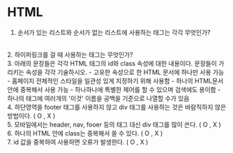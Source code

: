 # HTML

1. 순서가 있는 리스트와 순서가 없는 리스트에 사용하는 태그는 각각 무엇인가?
<br>
2. 하이퍼링크를 걸 때 사용하는 태그는 무엇인가?
<br>
3. 아래의 문장들은 각각 HTML 태그의 id와 class 속성에 대한 내용이다. 문장들이 가리키는 속성을 각각 기술하시오.
   - 고유한 속성으로 한 HTML 문서에 하나만 사용 가능
   - 홈페이지 전체적인 스타일을 일관성 있게 지정하기 위해 사용함
   - 하나의 HTML문서 안에 중복해서 사용 가능
   - 하나하나에 특별한 제어를 할 수 있으며 검색에도 용이함
   - 하나의 태그에 여러개의 '이것' 이름을 공백을 기준으로 나열할 수가 있음
<br>
4. 하단영역을 footer 태그를 사용하지 않고 div 태그를 사용하는 것은 바람직하지 않은 방법이다. ( O , X )
<br>
5. 모바일에서는 header, nav, fooer 등의 태그 대신 div 태그를 많이 쓴다. ( O , X )
<br>
6. 하나의 HTML 안에 class는 중복해서 쓸 수 있다. ( O , X )
<br>
7. id 값을 중복하여 사용하면 오류가 발생한다. ( O , X )
